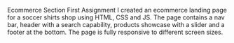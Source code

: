 Ecommerce Section First Assignment
I created an ecommerce landing page for a soccer shirts shop using HTML, CSS and JS.
The page contains a nav bar, header with a search capability, products showcase with a slider and a footer at the bottom.
The page is fully responsive to different screen sizes.
